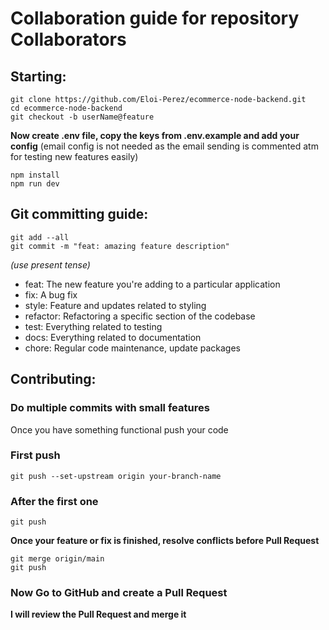 # Collaboration guide for repository Collaborators

## Starting:
    git clone https://github.com/Eloi-Perez/ecommerce-node-backend.git
    cd ecommerce-node-backend
    git checkout -b userName@feature

**Now create .env file, copy the keys from .env.example and add your config** (email config is not needed as the email sending is commented atm for testing new features easily)

    npm install
    npm run dev

## Git committing guide:

    git add --all
    git commit -m "feat: amazing feature description"

*(use present tense)*

- feat: The new feature you're adding to a particular application
- fix: A bug fix
- style: Feature and updates related to styling
- refactor: Refactoring a specific section of the codebase
- test: Everything related to testing
- docs: Everything related to documentation
- chore: Regular code maintenance, update packages

## Contributing:

### Do multiple commits with small features

Once you have something functional push your code

### First push

    git push --set-upstream origin your-branch-name

### After the first one

    git push

**Once your feature or fix is finished, resolve conflicts before Pull Request**

    git merge origin/main
    git push

### Now Go to GitHub and create a Pull Request
**I will review the Pull Request and merge it**